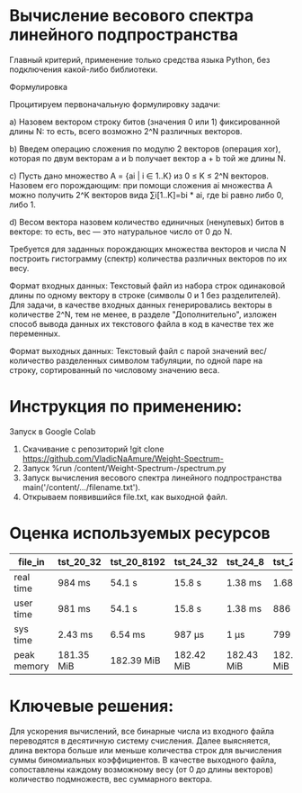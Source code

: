 # Вычисление весового спектра линейного подпространства

Главный критерий, применение только средства языка Python, без подключения какой-либо библиотеки.

Формулировка

Процитируем первоначальную формулировку задачи:

a) Назовем вектором строку битов (значения 0 или 1) фиксированной длины N: то есть, всего возможно 2^N различных векторов.

b) Введем операцию сложения по модулю 2 векторов (операция xor), которая по двум векторам a и b получает вектор a + b той же длины N.

c) Пусть дано множество A = {ai | i ∈ 1..K} из 0 ≤ K ≤ 2^N векторов. Назовем его порождающим: при помощи сложения ai множества A можно получить 2^K векторов вида ∑i[1..K]=bi * ai, где bi равно либо 0, либо 1.

d) Весом вектора назовем количество единичных (ненулевых) битов в векторе: то есть, вес — это натуральное число от 0 до N.

Требуется для заданных порождающих множества векторов и числа N построить гистограмму (спектр) количества различных векторов по их весу.

Формат входных данных:
Текстовый файл из набора строк одинаковой длины по одному вектору в строке (символы 0 и 1 без разделителей). Для задачи, в качестве входных данных генерировались векторы в количестве 2^N, тем не менее, в разделе "Дополнительно", изложен способ вывода данных их текстового файла в код в качестве тех же переменных.

Формат выходных данных:
Текстовый файл с парой значений вес/количество разделенных символом табуляции, по одной паре на строку, сортированный по числовому значению веса.

# Инструкция по применению:
Запуск в Google Colab

1. Скачивание с репозиторий !git clone https://github.com/VladicNaAmure/Weight-Spectrum-
2. Запуск %run /content/Weight-Spectrum-/spectrum.py
3. Запуск вычисления весового спектра линейного подпространства main('/content/.../filename.txt').
4. Открываем появившийся file.txt, как выходной файл.

# Оценка используемых ресурсов
file_in | tst_20_32 | tst_20_8192 | tst_24_32 | tst_24_8 | tst_25_8 | tst_30_8 | tst_31_32 | tst_32_256 | tst_32_32 | tst_32_64 | tst_33_64
--- | --- | --- | --- |--- |--- |--- |--- |--- |--- |--- |---
real time| 984 ms | 54.1 s | 15.8 s | 1.38 ms | 1.68 ms | 1.53 ms | 35min 13s | 3h 4min 46s | 1.98 ms | 1h 31min 26s | 3h 3min 53s
user time| 981 ms | 54.1 s | 15.8 s | 1.38 ms | 886 µs | 1.44 ms | 35min 13s | 3h 4min 44s | 1.81 ms | 1h 31min 25s | 3h 3min 51s
sys time| 2.43 ms | 6.54 ms | 987 µs | 1 µs | 799 µs | 90 µs | 214 ms | 1.48 s | 176 µs | 819 ms | 1.36 s
peak memory | 181.35 MiB | 182.39 MiB | 182.42 MiB | 182.43 MiB | 182.07 MiB | 182.14 MiB | 182.07 MiB | 182.55 MiB | 182.05 MiB | 182.86 MiB | 182.50 MiB

# Ключевые решения:
Для ускорения вычислений, все бинарные числа из входного файла переводятся в десятичную систему счисления. Далее выясняется, длина вектора больше или меньше количества строк для вычисления суммы биномиальных коэффициентов. В качестве выходного файла, сопоставлены каждому возможному весу (от 0 до длины векторов) количество подмножеств, вес суммарного вектора.
